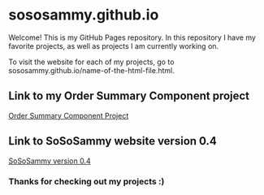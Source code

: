 # sososammy.github.io
Welcome! This is my GitHub Pages repository. In this repository I have my favorite projects, as well as projects I am currently working on.

To visit the website for each of my projects, go to sososammy.github.io/name-of-the-html-file.html.

## Link to my Order Summary Component project
[Order Summary Component Project](https://sososammy.github.io/order-summary-component.html)

## Link to SoSoSammy website version 0.4
[SoSoSammy version 0.4](https://sososammy.github.io/sososammy_v0.4.html)

### Thanks for checking out my projects :)
